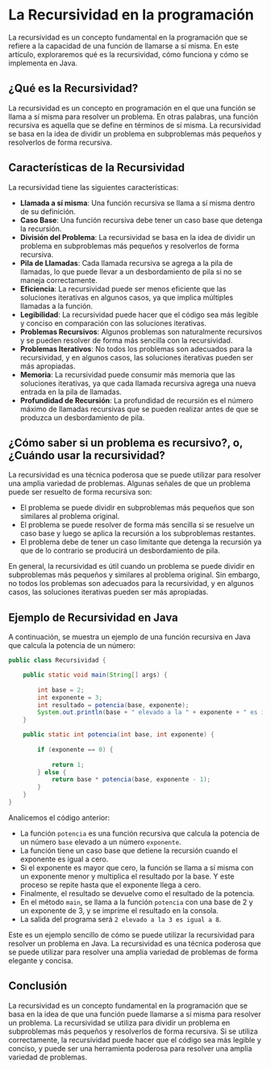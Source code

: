 # La Recursividad en la programación

La recursividad es un concepto fundamental en la programación que se refiere a la capacidad de una función de llamarse a
sí misma. En este artículo, exploraremos qué es la recursividad, cómo funciona y cómo se implementa en Java.

## ¿Qué es la Recursividad?

La recursividad es un concepto en programación en el que una función se llama a sí misma para resolver un problema. En
otras palabras, una función recursiva es aquella que se define en términos de sí misma. La recursividad se basa en la
idea de dividir un problema en subproblemas más pequeños y resolverlos de forma recursiva.

## Características de la Recursividad

La recursividad tiene las siguientes características:

* **Llamada a sí misma**: Una función recursiva se llama a sí misma dentro de su definición.
* **Caso Base**: Una función recursiva debe tener un caso base que detenga la recursión.
* **División del Problema**: La recursividad se basa en la idea de dividir un problema en subproblemas más pequeños y
  resolverlos de forma recursiva.
* **Pila de Llamadas**: Cada llamada recursiva se agrega a la pila de llamadas, lo que puede llevar a un desbordamiento
  de pila si no se maneja correctamente.
* **Eficiencia**: La recursividad puede ser menos eficiente que las soluciones iterativas en algunos casos, ya que
  implica múltiples llamadas a la función.
* **Legibilidad**: La recursividad puede hacer que el código sea más legible y conciso en comparación con las soluciones
  iterativas.
* **Problemas Recursivos**: Algunos problemas son naturalmente recursivos y se pueden resolver de forma más sencilla con
  la recursividad.
* **Problemas Iterativos**: No todos los problemas son adecuados para la recursividad, y en algunos casos, las
  soluciones iterativas pueden ser más apropiadas.
* **Memoria**: La recursividad puede consumir más memoria que las soluciones iterativas, ya que cada llamada recursiva
  agrega una nueva entrada en la pila de llamadas.
* **Profundidad de Recursión**: La profundidad de recursión es el número máximo de llamadas recursivas que se pueden
  realizar antes de que se produzca un desbordamiento de pila.

## ¿Cómo saber si un problema es recursivo?, o, ¿Cuándo usar la recursividad?

La recursividad es una técnica poderosa que se puede utilizar para resolver una amplia variedad de problemas. Algunas
señales de que un problema puede ser resuelto de forma recursiva son:

* El problema se puede dividir en subproblemas más pequeños que son similares al problema original.
* El problema se puede resolver de forma más sencilla si se resuelve un caso base y luego se aplica la recursión a los
  subproblemas restantes.
* El problema debe de tener un caso limitante que detenga la recursión ya que de lo contrario se producirá un
  desbordamiento de pila.

En general, la recursividad es útil cuando un problema se puede dividir en subproblemas más pequeños y similares al
problema original. Sin embargo, no todos los problemas son adecuados para la recursividad, y en algunos casos, las
soluciones iterativas pueden ser más apropiadas.

## Ejemplo de Recursividad en Java

A continuación, se muestra un ejemplo de una función recursiva en Java que calcula la potencia de un número:

```java
public class Recursividad {

    public static void main(String[] args) {
    
        int base = 2;
        int exponente = 3;
        int resultado = potencia(base, exponente);
        System.out.println(base + " elevado a la " + exponente + " es igual a " + resultado);
    }

    public static int potencia(int base, int exponente) {
    
        if (exponente == 0) {
        
            return 1;
        } else {
            return base * potencia(base, exponente - 1);
        }
    }
}
```

Analicemos el código anterior:

* La función `potencia` es una función recursiva que calcula la potencia de un número `base` elevado a un número
  `exponente`.
* La función tiene un caso base que detiene la recursión cuando el exponente es igual a cero.
* Si el exponente es mayor que cero, la función se llama a sí misma con un exponente menor y multiplica el resultado
  por la base. Y este proceso se repite hasta que el exponente llega a cero.
* Finalmente, el resultado se devuelve como el resultado de la potencia.
* En el método `main`, se llama a la función `potencia` con una base de 2 y un exponente de 3, y se imprime el resultado
  en la consola.
* La salida del programa será `2 elevado a la 3 es igual a 8`.

Este es un ejemplo sencillo de cómo se puede utilizar la recursividad para resolver un problema en Java. La recursividad
es una técnica poderosa que se puede utilizar para resolver una amplia variedad de problemas de forma elegante y
concisa.

## Conclusión

La recursividad es un concepto fundamental en la programación que se basa en la idea de que una función puede llamarse a
sí misma para resolver un problema. La recursividad se utiliza para dividir un problema en subproblemas más pequeños y
resolverlos de forma recursiva. Si se utiliza correctamente, la recursividad puede hacer que el código sea más legible y
conciso, y puede ser una herramienta poderosa para resolver una amplia variedad de problemas.